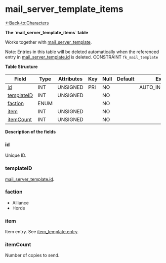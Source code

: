 # mail_server_template_items

[<-Back-to:Characters](database-characters)

**The \`mail_server_template_items\` table**

Works together with [mail_server_template](mail-server-template).

Note: Entries in this table will be deleted automatically when the referenced entry in [mail_server_template.id](mail-server-template#id) is deleted. CONSTRAINT `fk_mail_template`

**Table Structure**

| Field                     | Type | Attributes | Key | Null | Default | Extra          | Comment |
| ------------------------- | ---- | ---------- | --- | ---- | ------- | -------------- | ------- |
| [id](#id)                 | INT  | UNSIGNED   | PRI | NO   |         | AUTO_INCREMENT |         |
| [templateID](#templateid) | INT  | UNSIGNED   |     | NO   |         |                |         |
| [faction](#moneyh)        | ENUM |            |     | NO   |         |                |         |
| [item](#item)             | INT  | UNSIGNED   |     | NO   |         |                |         |
| [itemCount](#itemcount)   | INT  | UNSIGNED   |     | NO   |         |                |         |

**Description of the fields**

### id

Unique ID.

### templateID

[mail_server_template.id](mail-server-template#id).

### faction

- Alliance
- Horde

### item

Item entry. See [item_template.entry](item-template#entry).

### itemCount

Number of copies to send.
